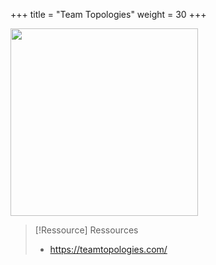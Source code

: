 +++
title = "Team Topologies"
weight = 30
+++

<img src="https://m.media-amazon.com/images/I/71rps7F0FuL.jpg" width="300">
<br>

> [!Ressource] Ressources
> - https://teamtopologies.com/
